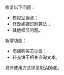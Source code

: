 修复以下问题：

- 模拟室误点；
- 修改妮姬识别算法；
- 其他细节问题。

新增功能：

- 商店购买芯尘盒；
- 补充饼干相关咨询文本。

具体使用方式详见[README](https://github.com/Zebartin/autoxjs-scripts/blob/master/NIKKE/README.md)。
